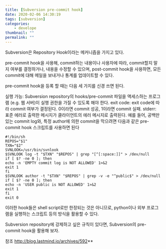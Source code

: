 ```yaml
---
title: [Subversion pre-commit hook]
date: 2020-02-06 14:30:19
tags: [subversion]
categories: 
    - develope
thumbnail: ""
permalink: ""
---
```


Subversion은 Repository Hook이라는 메커니즘을 가지고 있다.

pre-commit hook을 사용해, commit하는 내용이나 사용자에 따라, commit할지 말지 여부를 결정하거나, 내용을 수정할 수 있으며, post-commit hook을 사용하면, 모든 commit에 대해 메일을 보내거나 통계를 업데이트할 수 있다.

pre-commit hook을 등록 할 때는 다음 세 가지를 신경 쓰면 된다.

실행 가능: Subversion repository의 hooks/pre-commit 파일을 액세스하는 프로그램 (e.g. 웹 서버)이 실행 권한을 가질 수 있도록 해야 한다.
exit code: exit code에 따라 commit 여부가 결정된다. 0이라면 commit 성공, 1이라면 commit 실패.
stderr: 표준 에러로 출력한 메시지가 클라이언트의 에러 메시지로 출력된다.
예를 들어, 공백만 있는 commit log와, 특정 author에 의한 commit을 막으려면 다음과 같은 pre-commit hook 스크립트를 사용하면 된다

```
#!/bin/sh
REPOS="$1"
TXN="$2"
SVNLOOK=/usr/bin/svnlook
$SVNLOOK log -t "$TXN" "$REPOS" | grep "[^[:space:]]" > /dev/null
if [ $? -ne 0 ]; then
echo -n 'EMPTY commit log is NOT ALLOWED' 1>&2
exit 1
fi
$SVNLOOK author -t "$TXN" "$REPOS" | grep -v -e "^public$" > /dev/null
if [ $? -ne 0 ]; then
echo -n 'USER public is NOT ALLOWED' 1>&2
exit 1
fi
exit 0
```
이러한 hook들은 shell script로만 한정되는 것은 아니므로, python이나 외부 프로그램을 실행하는 스크립트 등의 방식을 활용할 수 있다.

Subversion repository에 강제하고 싶은 규칙이 있다면, Subversion의 pre-commit hook을 활용해 보자.

참조
http://blog.lastmind.io/archives/592**